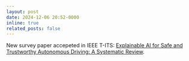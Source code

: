 ```yaml
---
layout: post
date: 2024-12-06 20:52-0000
inline: true
related_posts: false
---
```


New survey paper accepeted in IEEE T-ITS: [Explainable AI for Safe and Trustworthy Autonomous Driving: A Systematic Review](https://ieeexplore.ieee.org/document/10716567).
